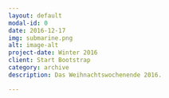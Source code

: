 ```yaml
---
layout: default
modal-id: 0
date: 2016-12-17
img: submarine.png
alt: image-alt
project-date: Winter 2016
client: Start Bootstrap
category: archive
description: Das Weihnachtswochenende 2016.

---
```


